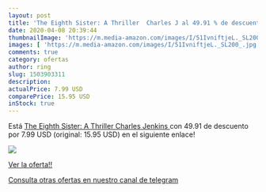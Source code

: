 ```yaml
---
layout: post
title: 'The Eighth Sister: A Thriller  Charles J al 49.91 % de descuento'
date: 2020-04-08 20:39:44
thumbnailImage: 'https://m.media-amazon.com/images/I/51IvniftjeL._SL200_.jpg'
images: [ 'https://m.media-amazon.com/images/I/51IvniftjeL._SL200_.jpg' ]
comments: true
category: ofertas
author: ring
slug: 1503903311
description:
actualPrice: 7.99 USD
comparePrice: 15.95 USD
inStock: true
---
```


Está [The Eighth Sister: A Thriller  Charles Jenkins ](https://www.amazon.com/dp/1503903311/?tag=redken08-20) con 49.91 de descuento por 7.99 USD (original: 15.95 USD) en el siguiente enlace!

[![](https://m.media-amazon.com/images/I/51IvniftjeL._SL200_.jpg)](https://www.amazon.com/dp/1503903311/?tag=redken08-20)

[Ver la oferta!!](https://www.amazon.com/dp/1503903311/?tag=redken08-20)

[Consulta otras ofertas en nuestro canal de telegram](https://t.me/s/ofertas25)
